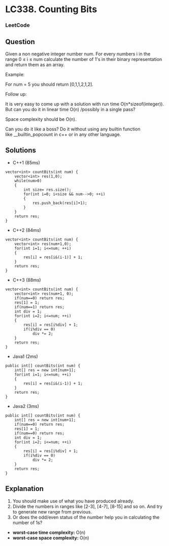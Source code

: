# LC338. Counting Bits

### LeetCode

## Question

Given a non negative integer number num. For every numbers i in the range 0 ≤ i ≤ num calculate the number of 1's in their binary representation and return them as an array.

Example:

For num = 5 you should return [0,1,1,2,1,2].

Follow up:

It is very easy to come up with a solution with run time O(n*sizeof(integer)). But can you do it in linear time O(n) /possibly in a single pass?

Space complexity should be O(n).

Can you do it like a boss? Do it without using any builtin function like __builtin_popcount in c++ or in any other language.

## Solutions

* C++1 (85ms) 
```
vector<int> countBits(int num) {
    vector<int> res(1,0);
    while(num>0)
    {
        int size= res.size();
        for(int i=0; i<size && num-->0; ++i)
        {
            res.push_back(res[i]+1);
        }
    }
    return res;
}
```

* C++2 (84ms)
```
vector<int> countBits(int num) {
    vector<int> res(num+1,0);
    for(int i=1; i<=num; ++i)
    {
        res[i] = res[i&(i-1)] + 1;
    }
    return res;
}
```

* C++3 (88ms)
```
vector<int> countBits(int num) {
    vector<int> res(num+1, 0);
    if(num==0) return res;
    res[1] = 1;
    if(num==1) return res;
    int div = 1;
    for(int i=2; i<=num; ++i)
    {
        res[i] = res[i%div] + 1;
        if(i%div == 0)
            div *= 2;
    }
    return res;
}
```

* Java1 (2ms)
```
public int[] countBits(int num) {
    int[] res = new int[num+1];
    for(int i=1; i<=num; ++i)
    {
        res[i] = res[i&(i-1)] + 1;
    }
    return res;
}
```

* Java2 (3ms)
```
public int[] countBits(int num) {
    int[] res = new int[num+1];
    if(num==0) return res;
    res[1] = 1;
    if(num==0) return res;
    int div = 1;
    for(int i=2; i<=num; ++i)
    {
        res[i] = res[i%div] + 1;
        if(i%div == 0)
            div *= 2;
    }
    return res;
}
```

## Explanation

1. You should make use of what you have produced already.
2. Divide the numbers in ranges like [2-3], [4-7], [8-15] and so on. And try to generate new range from previous.
3. Or does the odd/even status of the number help you in calculating the number of 1s?

* **worst-case time complexity:** O(n)
* **worst-case space complexity:** O(n)

